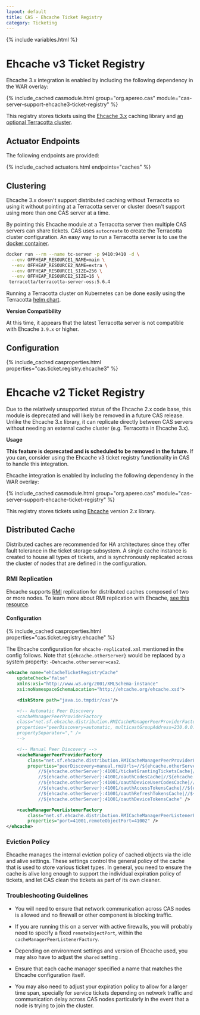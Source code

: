 ```yaml
---
layout: default
title: CAS - Ehcache Ticket Registry
category: Ticketing
---
```


{% include variables.html %}

# Ehcache v3 Ticket Registry

Ehcache 3.x integration is enabled by including the following dependency in the WAR overlay:

{% include_cached casmodule.html group="org.apereo.cas" module="cas-server-support-ehcache3-ticket-registry" %}

This registry stores tickets using the [Ehcache 3.x](http://ehcache.org/) caching library 
and [an optional Terracotta cluster](https://www.ehcache.org/documentation/3.3/clustered-cache.html).

## Actuator Endpoints

The following endpoints are provided:

{% include_cached actuators.html endpoints="caches" %}

## Clustering

Ehcache 3.x doesn't support distributed caching without Terracotta so using it without pointing at a Terracotta 
server or cluster doesn't support using more than one CAS server at a time.

By pointing this Ehcache module at a Terracotta server then multiple CAS servers can share tickets. CAS uses `autocreate` 
to create the Terracotta cluster configuration. An easy way to run a Terracotta 
server is to use the [docker container](https://github.com/Terracotta-OSS/docker).

```bash
docker run --rm --name tc-server -p 9410:9410 -d \
  --env OFFHEAP_RESOURCE1_NAME=main \
  --env OFFHEAP_RESOURCE2_NAME=extra \
  --env OFFHEAP_RESOURCE1_SIZE=256 \
  --env OFFHEAP_RESOURCE2_SIZE=16 \
 terracotta/terracotta-server-oss:5.6.4
```

Running a Terracotta cluster on Kubernetes can be done easily using the 
Terracotta [helm chart](https://github.com/helm/charts/tree/master/stable/terracotta).

<div class="alert alert-warning"><strong>Version Compatibility</strong><p>At this time, it appears
that the latest Terracotta server is not compatible with Ehcache <code>3.9.x</code> or higher.</p></div>

## Configuration

{% include_cached casproperties.html properties="cas.ticket.registry.ehcache3" %}

# Ehcache v2 Ticket Registry

Due to the relatively unsupported status of the Ehcache 2.x code base, this module is deprecated and will likely be 
removed in a future CAS release. Unlike the Ehcache 3.x library, it can replicate directly between CAS servers without
needing an external cache cluster (e.g. Terracotta in Ehcache 3.x).

<div class="alert alert-warning"><strong>Usage</strong>
<p><strong>This feature is deprecated and is scheduled to be removed in the future.</strong> If you can, consider using
the Ehcache v3 ticket registry functionality in CAS to handle this integration.</p>
</div>

Ehcache integration is enabled by including the following dependency in the WAR overlay:

{% include_cached casmodule.html group="org.apereo.cas" module="cas-server-support-ehcache-ticket-registry" %}

This registry stores tickets using [Ehcache](http://ehcache.org/) version 2.x library.

## Distributed Cache

Distributed caches are recommended for HA architectures since they offer fault tolerance in the ticket storage
subsystem. A single cache instance is created to house all types of tickets, and is synchronously replicated
across the cluster of nodes that are defined in the configuration.

### RMI Replication

Ehcache supports [RMI](https://docs.oracle.com/javase/tutorial/rmi/index.html)
replication for distributed caches composed of two or more nodes. To learn more about RMI
replication with Ehcache, [see this resource](https://www.ehcache.org/documentation/2.8/replication/rmi-replicated-caching.html).

#### Configuration

{% include_cached casproperties.html properties="cas.ticket.registry.ehcache" %}

The Ehcache configuration for `ehcache-replicated.xml` mentioned in the config follows. 
Note that `${ehcache.otherServer}` would be replaced by a system property: `-Dehcache.otherserver=cas2`.

```xml
<ehcache name="ehCacheTicketRegistryCache"
    updateCheck="false"
    xmlns:xsi="http://www.w3.org/2001/XMLSchema-instance"
    xsi:noNamespaceSchemaLocation="http://ehcache.org/ehcache.xsd">

    <diskStore path="java.io.tmpdir/cas"/>

    <!-- Automatic Peer Discovery
    <cacheManagerPeerProviderFactory
    class="net.sf.ehcache.distribution.RMICacheManagerPeerProviderFactory"
    properties="peerDiscovery=automatic, multicastGroupAddress=230.0.0.1, multicastGroupPort=4446, timeToLive=32"
    propertySeparator="," />
    -->

    <!-- Manual Peer Discovery -->
    <cacheManagerPeerProviderFactory
        class="net.sf.ehcache.distribution.RMICacheManagerPeerProviderFactory"
        properties="peerDiscovery=manual,rmiUrls=//${ehcache.otherServer}:41001/proxyGrantingTicketsCache| \
            //${ehcache.otherServer}:41001/ticketGrantingTicketsCache|//${ehcache.otherServer}:41001/proxyTicketsCache| \
            //${ehcache.otherServer}:41001/oauthCodesCache|//${ehcache.otherServer}:41001/samlArtifactsCache| \
            //${ehcache.otherServer}:41001/oauthDeviceUserCodesCache|//${ehcache.otherServer}:41001/samlAttributeQueryCache| \
            //${ehcache.otherServer}:41001/oauthAccessTokensCache|//${ehcache.otherServer}:41001/serviceTicketsCache| \
            //${ehcache.otherServer}:41001/oauthRefreshTokensCache|//${ehcache.otherServer}:41001/transientSessionTicketsCache| \
            //${ehcache.otherServer}:41001/oauthDeviceTokensCache" />

    <cacheManagerPeerListenerFactory
        class="net.sf.ehcache.distribution.RMICacheManagerPeerListenerFactory"
        properties="port=41001,remoteObjectPort=41002" />
</ehcache>
```

### Eviction Policy

Ehcache manages the internal eviction policy of cached objects via the idle and alive settings.
These settings control the general policy of the cache that is used to store various ticket types. In general,
you need to ensure the cache is alive long enough to support the individual expiration policy of tickets, and let
CAS clean the tickets as part of its own cleaner.

### Troubleshooting Guidelines

* You will need to ensure that network communication across CAS nodes is allowed and no firewall or other component
 is blocking traffic.

* If you are running this on a server with active firewalls, you will probably need to specify
a fixed `remoteObjectPort`, within the `cacheManagerPeerListenerFactory`.
* Depending on environment settings and version of Ehcache used, you may also have to adjust the
`shared` setting .
* Ensure that each cache manager specified a name that matches the Ehcache configuration itself.
* You may also need to adjust your expiration policy to allow for a larger time span, specially
for service tickets depending on network traffic and communication delay across CAS nodes particularly
in the event that a node is trying to join the cluster.

